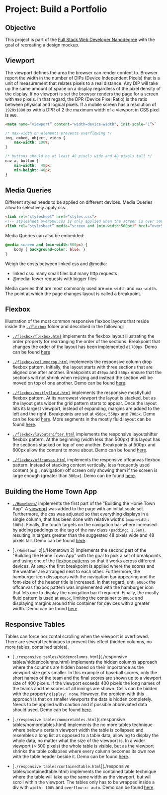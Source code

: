 # Project: Build a Portfolio
## Objective
This project is part of the [Full Stack Web Developer Nanodegree](https://de.udacity.com/course/full-stack-web-developer-nanodegree--nd004/) with the goal of recreating
a design mockup.

## <a href="viewport"></a>Viewport
The viewport defines the area the browser can render content to. Browser report the
width in the number of DIPs (Device Independent Pixels) that is a unit of measurement
that relates pixels to a real distance. Any DIP will take up the same amount of space
on a display regardless of the pixel density of the display. If no viewport is set the
browser renders the page for a screen with `980` pixels. In that regard, the
DPR (Device Pixel Ratio) is the ratio between physical and logical pixels.
If a mobile screen has a resolution of `1920x1080` px with a DPR of 2 the maximum
width of a viewport in CSS pixel is `960`.

```html
<meta name=“viewport” content="width=device-width", init-scale=“1”>`
```

```css
/* max-width on elements prevents overflowing */
img, embed, object, video {
    max-width: 100%;
}
```

```css
/* buttons should be at least 48 pixels wide and 48 pixels tall */
nav a, button {
    min-width:  48px;
    min-height: 48px;
}
```

## Media Queries
Different styles needs to be applied on different devices. Media Queries allow
to selectively apply css.

```html
<link rel=“stylesheet” href=“styles.css”>
<!-- stylesheet over500.css is only applied when the screen is over 500 pixels -->
<link rel=“stylesheet” media=“screen and (min-width:500px)” href=“over500.css”>
```

Media Queries can also be embedded:

```css
@media screen and (min-width:500px) {
    body { background-color: blue; }
}
```

Weigh the costs between linked css and @media:
* linked css: many small files but many http requests
* @media: fewer requests with bigger files

Media queries that are most commonly used are `min-width` and `max-width`.
The point at which the page changes layout is called a breakpoint.

## <a name="flexbox"></a>Flexbox
Illustration of the most common responsive flexbox layouts that reside inside
the [`./flexbox`](./flexbox) folder and described in the following:
* [`./flexbox/flexbox.html`](./flexbox/flexbox.html) implements the flexbox layout illustrating the order property for rearranging the order of the sections.
Breakpoint that changes the order of the layout has been implemented at `700px`. Demo can be found [here](http://htmlpreview.github.io/?https://github.com/riasc/build-a-portfolio/blob/master/flexbox/flexbox.html)

* [`./flexbox/columndrop.html`](./flexbox/columndrop.html) implements the responsive
column drop flexbox pattern. Initially, the layout starts with three sections that are aligned one after another. Breakpoints at `450px` and `550px` ensure that the sections will not shrink when resizing and instead the section will be moved on top of one another.
Demo can be found [here](http://htmlpreview.github.io/?https://github.com/riasc/build-a-portfolio/blob/master/flexbox/columndrop.html).

* [`./flexbox/mostlyfluid.html`](./flexbox/mostlyfluid.html) implements the responsive
mostlyfluid flexbox pattern. At its narrowest viewport the layout is stacked, but as the
layout gets wider the grid pattern starts to appear. Once the layout hits its largest
viewport, instead of expanding, margins are added to the left and the right. Breakpoints are set at `450px`, `550px` and `700px`. Demo can be found [here](http://htmlpreview.github.io/?https://github.com/riasc/build-a-portfolio/blob/master/flexbox/mostlyfluid.html). More segments in the mostly fluid layout can be found [here](http://htmlpreview.github.io/?https://github.com/riasc/build-a-portfolio/blob/master/flexbox/pattern-mostly-fluid-quiz-blankcss.html).

* [`./flexbox/layoutshifter.html`](./flexbox/layoutshifter.html) implements the
responsive layoutshifter flexbox pattern. At the beginning (width less than 500px)
this layout has the sections stacked on top of one another. Breakpoints at 500px and
600px allow the content to move about. Demo can be found [here](http://htmlpreview.github.io/?https://github.com/riasc/build-a-portfolio/blob/master/flexbox/layoutshifter.html).

* [`./flexbox/offcanvas.html`](./flexbox/offcanvas.html) implements the responsive offcanvas flexbox pattern. Instead of stacking content vertically, less frequently
used content (e.g., navigation) off screen only showing them if the screen is large
enough (greater than `300px`). Demo can be found [here](http://htmlpreview.github.io/?https://github.com/riasc/build-a-portfolio/blob/master/flexbox/offcanvas.html).

## Building the Home Town App
* [`./Hometown/`](./Hometown) implements the first part of the "Building the Home Town App".
A [viewport](#viewport) was added to the page with an initial scale set. Furthermore,
the css was adjusted so that everything displays in a single column, that has been done
with relative widths `(max-width: 100%)`. Finally, the touch targets on the navigation bar where increased by adding paddings to the <a> tag of the nav class `(padding: 1.5em)`,
resulting in targets greater than the suggested 48 pixels wide and 48 pixels tall. Demo can be found [here](https://htmlpreview.github.io/?https://github.com/riasc/build-a-portfolio/blob/master/Hometown/index.html).

* [`./Hometown 2`](./Hometown 2) implements the second part of the "Building the Home Town App" with the goal to pick a set of breakpoints and using one of the [flexbox patterns](#flexbox) so that it works across different devices. At `600px` the first breakpoint is applied where the scores and the weather are arranged next to each other. Furthermore, the
hamburger icon dissapears with the navigation bar appearing and the font-size of the header title is increased. In that regard, until `600px` the offcanvas flexbox pattern was implemented with the hamburger icon that lets one to display the navigation bar if required. Finally, the mostly fluid pattern is used at `800px`, limiting the container to `800px` and displaying margins around this container for devices with a greater width. Demo can be found [here](https://htmlpreview.github.io/?https://github.com/riasc/build-a-portfolio/blob/master/Hometown%202/index.html)

## Responsive Tables
Tables can force horizontal scrolling when the viewport is overflowed. There are several
techniques to prevent this effect (hidden columns, no more tables, contained tables).
* [`./responsive tables/hiddencolumns.html`](./responsive tables/hiddencolumns.html)
implements the hidden columns approach where the columns are hidden based on their
importance as the viewport size gets smaller. In this example of baseball scores, only
the short names of the team and the final scores are shown up to a viewport size of 400 pixels. If the viewport exceeds 400 pixels the long names of the teams and the scores of all innings are shown. Cells can be hidden with the property `display: none`. However, the
problem with this approach is that on smaller viewports the data is hidden completely. Needs to be applied with caution and if possible abbreviated data should used.
Demo can be found [here](https://htmlpreview.github.io/?https://github.com/riasc/build-a-portfolio/blob/master/responsive%20tables/hiddencolumns.html).

* [`./responsive tables/nomoretables.html`](./responsive tables/nomoretables.html) implements the no more tables technique where below a certain viewport width the
table is collapsed and resembles a long list as opposed to a table data, allowing to
display the whole data, no matter what the size of the viewport is. In a wider viewport
(> 500 pixels) the whole table is visible, but as the viewport shrinks the table collapses
where every column becomes its own row with the table header beside it. Demo can be found [here](https://htmlpreview.github.io/?https://github.com/riasc/build-a-portfolio/blob/master/responsive%20tables/nomoretables.html).

* [`./responsive tables/containedtable.html`](./responsive tables/containedtable.html) implements the contained table technique where the table will take up the same width as the
viewport, but will scroll within the viewport. The tables only has to be wrapped inside a div with `width: 100%` and `overflow-x: auto`. Demo can be found [here](https://htmlpreview.github.io/?https://github.com/riasc/build-a-portfolio/blob/master/responsive%20tables/containedtable.html).

